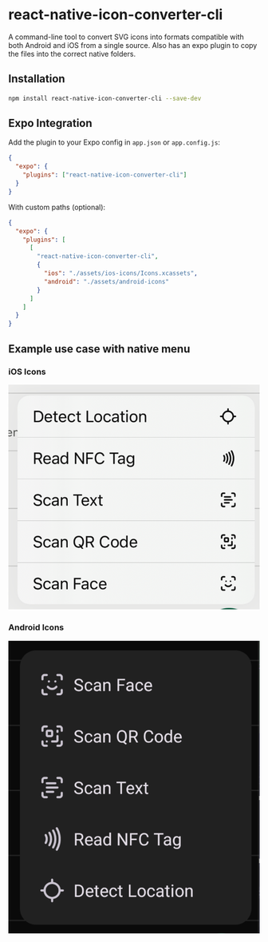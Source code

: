 # react-native-icon-converter-cli

A command-line tool to convert SVG icons into formats compatible with both Android and iOS from a single source. Also has an expo plugin to copy the files into the correct native folders.

## Installation

```bash
npm install react-native-icon-converter-cli --save-dev
```

## Expo Integration

Add the plugin to your Expo config in `app.json` or `app.config.js`:

```json
{
  "expo": {
    "plugins": ["react-native-icon-converter-cli"]
  }
}
```

With custom paths (optional):

```json
{
  "expo": {
    "plugins": [
      [
        "react-native-icon-converter-cli",
        {
          "ios": "./assets/ios-icons/Icons.xcassets",
          "android": "./assets/android-icons"
        }
      ]
    ]
  }
}
```

## Example use case with native menu

### iOS Icons

![iOS Icons](./ios-image.png)

### Android Icons

![Android Icons](./android-image.png)
